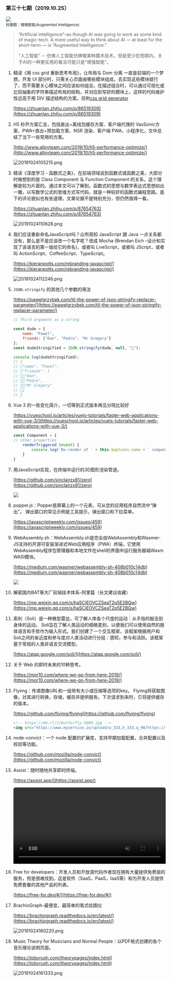 ### 第三十七期（2019.10.25）

![](https://raw.githubusercontent.com/Joeycz/pics/master/0_Lyp8wJ1cYzWGLYmw.jpg)
<br/><small>封面图：增强智能(Augmented Intelligence)</small>

> “Artificial intelligence”–as though AI was going to work as some kind of magic-tech. A more useful way to think about AI — at least for the short-term — is “Augmented Intelligence.”
>
> “人工智能” -- 仿佛人工智能仿佛像某种魔术技术。但是至少在短期内，关于AI的一种更实用的看法可能只是“增强智能”。


1. 精读《用 css grid 重新思考布局》，让布局与 Dom 分离 一直是前端的一个梦想，开发 UI 部分时，只需关心页面由哪些模块组成，去实现这些模块就行了，而不需要关心模块之间应该如何组合。在描述组合时，可以通过可视化或比较抽象的字符串描述布局的结构，并对应到写好的模块上，这样的代码维护性远高于用 DIV 描述结构的方案。另附[css grid generator](https://cssgrid-generator.netlify.com/)

	[https://zhuanlan.zhihu.com/p/86519309](https://zhuanlan.zhihu.com/p/86519309)

2. H5 秒开方案汇总，包括直出+离线包缓存方案、客户端代理的 VasSonic方案、PWA+直出+预加载方案、NSR 渲染、客户端 PWA、小程序化，文中总结了当下一些常用的方案。

	[http://www.alloyteam.com/2019/10/h5-performance-optimize/](http://www.alloyteam.com/2019/10/h5-performance-optimize/)

	![20191024105215.png](https://raw.githubusercontent.com/Joeycz/pics/master/20191024105215.png)

3. 精读《深度学习 - 函数式之美》，在前端领域说到函数式或函数之美，大部分时候想到的是 Class Component 与 Function Component 的关系，这个理解是较为片面的。通过本文可以了解到，函数式的思想与数学表达式思想如出一辙，以写数学公式的思维方式写代码，就是一种较好的函数式编程思路。底下的评论貌似也有些道理，文章论据不是特别充分，但仍然值得一看。

	[https://zhuanlan.zhihu.com/p/87654763](https://zhuanlan.zhihu.com/p/87654763)

	![20191024110628.png](https://raw.githubusercontent.com/Joeycz/pics/master/20191024110628.png)

4. 我们应该重新命名JavaScript吗？众所周知 JavaScript 跟 Java 一点关系都没有，那么是不是应该改一个名字呢？改成 Mocha (Brendan Eich –设计和实现了该语言的第一版给它的命名)，或者叫 LiveScript，或者叫 JScript，或者叫 ActionScript、CoffeeScript、TypeScript。

	[https://kieranpotts.com/rebranding-javascript/](https://kieranpotts.com/rebranding-javascript/)

	![20191024112246.png](https://raw.githubusercontent.com/Joeycz/pics/master/20191024112246.png)

5. `JSON.stringify` 的其他几个参数的用法

	[https://pawelgrzybek.com/til-the-power-of-json-stringify-replacer-parameter/](https://pawelgrzybek.com/til-the-power-of-json-stringify-replacer-parameter/)

	```js
	// Third argument as a string

	const dude = {
		name: "Pawel",
		friends: ["Dan", "Pedro", "Mr Gregory"]
	};
	const dudeStringified = JSON.stringify(dude, null, "🍆");

	console.log(dudeStringified);
	// {
	// 🍆"name": "Pawel",
	// 🍆"friends": [
	// 🍆🍆"Dan",
	// 🍆🍆"Pedro",
	// 🍆🍆"Mr Gregory"
	// 🍆]
	// }
	```

6. Vue 3 的一些变化简介，一切等到正式版本再见分晓比较好

	[https://vueschool.io/articles/vuejs-tutorials/faster-web-applications-with-vue-3/](https://vueschool.io/articles/vuejs-tutorials/faster-web-applications-with-vue-3/)

	```js
	const Component = {
  	// other properties
		renderTriggered (event) {
			console.log(`Re-render of ` + this.$options.name + ` component`, event)
		}
	}
	```

7. 用JavaScript实现，在终端中运行的3D图形渲染管道。

	[https://github.com/sinclairzx81/zero](https://github.com/sinclairzx81/zero)

	![](https://github.com/sinclairzx81/zero/raw/master/terminal.gif)

8. popper.js：Popper是屏幕上的一个元素，可从您的应用程序自然流中“弹出”。 弹出窗口的常见示例是工具提示，弹出窗口和下拉菜单。

	[https://javascriptweekly.com/issues/459](https://javascriptweekly.com/issues/459)

9. WebAssembly.sh：WebAssembly.sh是完全由WebAssembly和Wasmer-JS支持的开源可安装渐进式Web应用程序（PWA）终端，它使用WebAssembly程序包管理器和本地文件在shell的界面中运行服务器端Wasm WASI模块。

	[https://medium.com/wasmer/webassembly-sh-408b010c14db](https://medium.com/wasmer/webassembly-sh-408b010c14db)

	![](https://raw.githubusercontent.com/Joeycz/pics/master/1_PG5EHZN8fY1vsR56CY0f3w.gif)

10. 解密国内BAT等大厂前端技术体系-阿里篇（长文建议收藏）

	[https://mp.weixin.qq.com/s/haSCjEOVCZSeaT2q5E2BQw](https://mp.weixin.qq.com/s/haSCjEOVCZSeaT2q5E2BQw)

11. 索利（Soli）是一种微型雷达，可了解人体各个尺度的运动：从手指的敲击到身体的运动。 Soli旨在了解人类运动的细微差别，以便我们可以使用自然的肢体语言和手势作为输入形式。我们创建了一个交互框架，该框架根据用户和Soli之间的亲近度和参与度对人类活动进行分组：感知，参与和活跃。该框架基于常规的人类非语言交流模型。

	[https://atap.google.com/soli/](https://atap.google.com/soli/)

12. 关于 Web 的即时未来的10种思考。

	[https://mor10.com/where-we-go-from-here-2019/](https://mor10.com/where-we-go-from-here-2019/)

13. Flyimg：传递图像URL和一组带有大小或压缩等选项的key。 Flyimg将获取图像，对其进行转换，存储，缓存并提供服务。下次请求到来时，它将提供缓存的版本。

	[https://github.com/flyimg/flyimg](https://github.com/flyimg/flyimg)

	```html
	<!-- https://m0.cl/t/butterfly-3000.jpg -->
	<img src="https://www.myservice.io/upload/w_333,h_333,q_90/https://m0.cl/t/butterfly-3000.jpg">
	```

14. node-convict：一个 node 配置的扩展库，支持早期加载配置，合并配置以及校验等功能。

	[https://github.com/mozilla/node-convict](https://github.com/mozilla/node-convict)

15. Assist：随时随地共享即时终端。

	[https://assist.app/](https://assist.app/)

	<video class="step-img" autoplay="" muted="" playsinline="" loop="" style="border-radius: 6px 6px 0px 0px; width: 100%;">
		<source src="https://assist.app/img/steps/4.mov" type="video/mp4">
		Your browser does not support the video tag.
	</video>

16. Free for developers：开发人员和开放源代码作者现在拥有大量提供免费层的服务，但是很难找到。这是软件（SaaS，PaaS，IaaS等）和为开发人员提供免费套餐的其他产品的列表。

	[https://free-for.dev/#/](https://free-for.dev/#/)

17. BrachioGraph-最便宜，最简单的笔式绘图仪

	[https://brachiograph.readthedocs.io/en/latest/](https://brachiograph.readthedocs.io/en/latest/)

	![20191024160220.png](https://raw.githubusercontent.com/Joeycz/pics/master/20191024160220.png)

18. Music Theory for Musicians and Normal People：以PDF格式创建的各个音乐理论说明页面。

	[https://tobyrush.com/theorypages/index.html](https://tobyrush.com/theorypages/index.html)

	![20191024161333.png](https://raw.githubusercontent.com/Joeycz/pics/master/20191024161333.png)